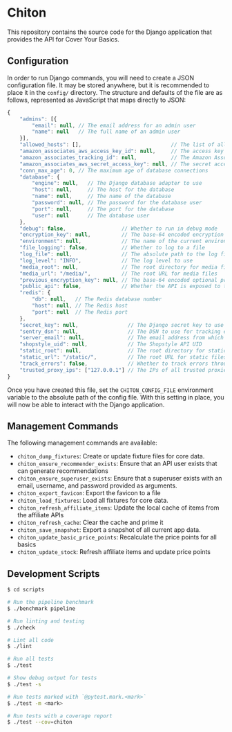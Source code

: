 # Chiton

This repository contains the source code for the Django application that
provides the API for Cover Your Basics.

## Configuration

In order to run Django commands, you will need to create a JSON configuration
file.  It may be stored anywhere, but it is recommended to place it in the
`config/` directory.  The structure and defaults of the file are as follows,
represented as JavaScript that maps directly to JSON:

```javascript
{
    "admins": [{
        "email": null, // The email address for an admin user
        "name": null   // The full name of an admin user
    }],
    "allowed_hosts": [],                             // The list of allowed hosts
    "amazon_associates_aws_access_key_id": null,     // The access key ID for the Amazon Associates AWS user
    "amazon_associates_tracking_id": null,           // The Amazon Associates tracking ID
    "amazon_associates_aws_secret_access_key": null, // The secret access key for the Amazon Associates AWS user
    "conn_max_age": 0, // The maximum age of database connections
    "database": {
        "engine": null,   // The Django database adapter to use
        "host": null,     // The host for the database
        "name": null,     // The name of the database
        "password": null, // The password for the database user
        "port": null,     // The port for the database
        "user": null      // The database user
    },
    "debug": false,                  // Whether to run in debug mode
    "encryption_key": null,          // The base-64 encoded encryption key
    "environment": null,             // The name of the current environment
    "file_logging": false,           // Whether to log to a file
    "log_file": null,                // The absolute path to the log file
    "log_level": "INFO",             // The log level to use
    "media_root": null,              // The root directory for media files
    "media_url": "/media/",          // The root URL for media files
    "previous_encryption_key": null, // The base-64 encoded optional previous encryption key
    "public_api": false,             // Whether the API is exposed to the public internet
    "redis": {
        "db": null,   // The Redis database number
        "host": null, // The Redis host
        "port": null  // The Redis port
    },
    "secret_key": null,                // The Django secret key to use
    "sentry_dsn": null,                // The DSN to use for tracking errors through Sentry
    "server_email": null,              // The email address from which server messages are sent
    "shopstyle_uid": null,             // The Shopstyle API UID
    "static_root": null,               // The root directory for static files
    "static_url": "/static/",          // The root URL for static files
    "track_errors": false,             // Whether to track errors through Sentry
    "trusted_proxy_ips": ["127.0.0.1"] // The IPs of all trusted proxies
}
```

Once you have created this file, set the `CHITON_CONFIG_FILE` environment
variable to the absolute path of the config file.  With this setting in place,
you will now be able to interact with the Django application.

## Management Commands

The following management commands are available:

* `chiton_dump_fixtures`: Create or update fixture files for core data.
* `chiton_ensure_recommender_exists`: Ensure that an API user exists that can generate recommendations
* `chiton_ensure_superuser_exists`: Ensure that a superuser exists with an email, username, and password provided as arguments.
* `chiton_export_favicon`: Export the favicon to a file
* `chiton_load_fixtures`: Load all fixtures for core data.
* `chiton_refresh_affiliate_items`: Update the local cache of items from the affiliate APIs
* `chiton_refresh_cache`: Clear the cache and prime it
* `chiton_save_snapshot`: Export a snapshot of all current app data.
* `chiton_update_basic_price_points`: Recalculate the price points for all basics
* `chiton_update_stock`: Refresh affiliate items and update price points


## Development Scripts

```sh
$ cd scripts

# Run the pipeline benchmark
$ ./benchmark pipeline

# Run linting and testing
$ ./check

# Lint all code
$ ./lint

# Run all tests
$ ./test

# Show debug output for tests
$ ./test -s

# Run tests marked with `@pytest.mark.<mark>`
$ ./test -m <mark>

# Run tests with a coverage report
$ ./test --cov=chiton
```
